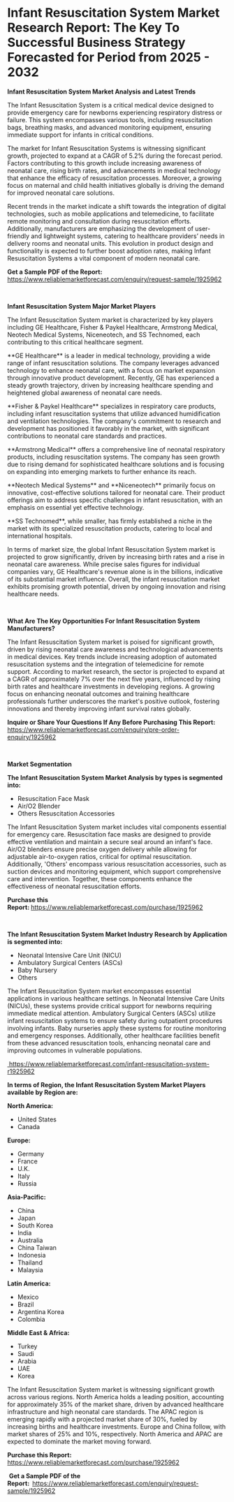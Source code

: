 <p><h1>Infant Resuscitation System Market Research Report: The Key To Successful Business Strategy Forecasted for Period from 2025 - 2032</h1></p><p><strong>Infant Resuscitation System Market Analysis and Latest Trends</strong></p>
<p><p>The Infant Resuscitation System is a critical medical device designed to provide emergency care for newborns experiencing respiratory distress or failure. This system encompasses various tools, including resuscitation bags, breathing masks, and advanced monitoring equipment, ensuring immediate support for infants in critical conditions.</p><p>The market for Infant Resuscitation Systems is witnessing significant growth, projected to expand at a CAGR of 5.2% during the forecast period. Factors contributing to this growth include increasing awareness of neonatal care, rising birth rates, and advancements in medical technology that enhance the efficacy of resuscitation processes. Moreover, a growing focus on maternal and child health initiatives globally is driving the demand for improved neonatal care solutions.</p><p>Recent trends in the market indicate a shift towards the integration of digital technologies, such as mobile applications and telemedicine, to facilitate remote monitoring and consultation during resuscitation efforts. Additionally, manufacturers are emphasizing the development of user-friendly and lightweight systems, catering to healthcare providers’ needs in delivery rooms and neonatal units. This evolution in product design and functionality is expected to further boost adoption rates, making Infant Resuscitation Systems a vital component of modern neonatal care.</p></p>
<p><strong>Get a Sample PDF of the Report:&nbsp;</strong> <a href="https://www.reliablemarketforecast.com/enquiry/request-sample/1925962?utm_campaign=1832&utm_medium=2&utm_source=Github&utm_content=ia&utm_term=13042025&utm_id=infant-resuscitation-system">https://www.reliablemarketforecast.com/enquiry/request-sample/1925962</a></p>
<p>&nbsp;</p>
<p><strong>Infant Resuscitation System Major Market Players</strong></p>
<p><p>The Infant Resuscitation System market is characterized by key players including GE Healthcare, Fisher & Paykel Healthcare, Armstrong Medical, Neotech Medical Systems, Niceneotech, and SS Technomed, each contributing to this critical healthcare segment.</p><p>**GE Healthcare** is a leader in medical technology, providing a wide range of infant resuscitation solutions. The company leverages advanced technology to enhance neonatal care, with a focus on market expansion through innovative product development. Recently, GE has experienced a steady growth trajectory, driven by increasing healthcare spending and heightened global awareness of neonatal care needs.</p><p>**Fisher & Paykel Healthcare** specializes in respiratory care products, including infant resuscitation systems that utilize advanced humidification and ventilation technologies. The company's commitment to research and development has positioned it favorably in the market, with significant contributions to neonatal care standards and practices.</p><p>**Armstrong Medical** offers a comprehensive line of neonatal respiratory products, including resuscitation systems. The company has seen growth due to rising demand for sophisticated healthcare solutions and is focusing on expanding into emerging markets to further enhance its reach.</p><p>**Neotech Medical Systems** and **Niceneotech** primarily focus on innovative, cost-effective solutions tailored for neonatal care. Their product offerings aim to address specific challenges in infant resuscitation, with an emphasis on essential yet effective technology.</p><p>**SS Technomed**, while smaller, has firmly established a niche in the market with its specialized resuscitation products, catering to local and international hospitals.</p><p>In terms of market size, the global Infant Resuscitation System market is projected to grow significantly, driven by increasing birth rates and a rise in neonatal care awareness. While precise sales figures for individual companies vary, GE Healthcare's revenue alone is in the billions, indicative of its substantial market influence. Overall, the infant resuscitation market exhibits promising growth potential, driven by ongoing innovation and rising healthcare needs.</p></p>
<p>&nbsp;</p>
<p><strong>What Are The Key Opportunities For Infant Resuscitation System Manufacturers?</strong></p>
<p><p>The Infant Resuscitation System market is poised for significant growth, driven by rising neonatal care awareness and technological advancements in medical devices. Key trends include increasing adoption of automated resuscitation systems and the integration of telemedicine for remote support. According to market research, the sector is projected to expand at a CAGR of approximately 7% over the next five years, influenced by rising birth rates and healthcare investments in developing regions. A growing focus on enhancing neonatal outcomes and training healthcare professionals further underscores the market's positive outlook, fostering innovations and thereby improving infant survival rates globally.</p></p>
<p><strong>Inquire or Share Your Questions If Any Before Purchasing This Report:</strong> <a href="https://www.reliablemarketforecast.com/enquiry/pre-order-enquiry/1925962?utm_campaign=1832&utm_medium=2&utm_source=Github&utm_content=ia&utm_term=13042025&utm_id=infant-resuscitation-system">https://www.reliablemarketforecast.com/enquiry/pre-order-enquiry/1925962</a></p>
<p>&nbsp;</p>
<p><strong>Market Segmentation</strong></p>
<p><strong>The Infant Resuscitation System Market Analysis by types is segmented into:</strong></p>
<p><ul><li>Resuscitation Face Mask</li><li>Air/O2 Blender</li><li>Others Resuscitation Accessories</li></ul></p>
<p><p>The Infant Resuscitation System market includes vital components essential for emergency care. Resuscitation face masks are designed to provide effective ventilation and maintain a secure seal around an infant's face. Air/O2 blenders ensure precise oxygen delivery while allowing for adjustable air-to-oxygen ratios, critical for optimal resuscitation. Additionally, 'Others' encompass various resuscitation accessories, such as suction devices and monitoring equipment, which support comprehensive care and intervention. Together, these components enhance the effectiveness of neonatal resuscitation efforts.</p></p>
<p><strong>Purchase this Report:&nbsp;</strong><a href="https://www.reliablemarketforecast.com/purchase/1925962?utm_campaign=1832&utm_medium=2&utm_source=Github&utm_content=ia&utm_term=13042025&utm_id=infant-resuscitation-system">https://www.reliablemarketforecast.com/purchase/1925962</a></p>
<p>&nbsp;</p>
<p><strong>The Infant Resuscitation System Market Industry Research by Application is segmented into:</strong></p>
<p><ul><li>Neonatal Intensive Care Unit (NICU)</li><li>Ambulatory Surgical Centers (ASCs)</li><li>Baby Nursery</li><li>Others</li></ul></p>
<p><p>The Infant Resuscitation System market encompasses essential applications in various healthcare settings. In Neonatal Intensive Care Units (NICUs), these systems provide critical support for newborns requiring immediate medical attention. Ambulatory Surgical Centers (ASCs) utilize infant resuscitation systems to ensure safety during outpatient procedures involving infants. Baby nurseries apply these systems for routine monitoring and emergency responses. Additionally, other healthcare facilities benefit from these advanced resuscitation tools, enhancing neonatal care and improving outcomes in vulnerable populations.</p></p>
<p><a href="https://www.reliablemarketforecast.com/infant-resuscitation-system-r1925962?utm_campaign=1832&utm_medium=2&utm_source=Github&utm_content=ia&utm_term=13042025&utm_id=infant-resuscitation-system">&nbsp;https://www.reliablemarketforecast.com/infant-resuscitation-system-r1925962</a></p>
<p><strong>In terms of Region, the Infant Resuscitation System Market Players available by Region are:</strong></p>
<p>
    <p> <strong> North America: </strong>
        <ul>
            <li>United States</li>
            <li>Canada</li>
        </ul>
        </p> 
    <p> <strong> Europe: </strong>
        <ul>
            <li>Germany</li>
            <li>France</li>
            <li>U.K.</li>
            <li>Italy</li>
            <li>Russia</li>
        </ul>
        </p> 
    <p> <strong> Asia-Pacific: </strong>
        <ul>
            <li>China</li>
            <li>Japan</li>
            <li>South Korea</li>
            <li>India</li>
            <li>Australia</li>
            <li>China Taiwan</li>
            <li>Indonesia</li>
            <li>Thailand</li>
            <li>Malaysia</li>
        </ul>
        </p> 
    <p> <strong> Latin America: </strong>
        <ul>
            <li>Mexico</li>
            <li>Brazil</li>
            <li>Argentina Korea</li>
            <li>Colombia</li>
        </ul>
        </p> 
    <p> <strong> Middle East & Africa: </strong>
        <ul>
            <li>Turkey</li>
            <li>Saudi</li>
            <li>Arabia</li>
            <li>UAE</li>
            <li>Korea</li>
        </ul>
    </p>
    </p>
<p><p>The Infant Resuscitation System market is witnessing significant growth across various regions. North America holds a leading position, accounting for approximately 35% of the market share, driven by advanced healthcare infrastructure and high neonatal care standards. The APAC region is emerging rapidly with a projected market share of 30%, fueled by increasing births and healthcare investments. Europe and China follow, with market shares of 25% and 10%, respectively. North America and APAC are expected to dominate the market moving forward.</p></p>
<p><strong>Purchase this Report: </strong><a href="https://www.reliablemarketforecast.com/purchase/1925962?utm_campaign=1832&utm_medium=2&utm_source=Github&utm_content=ia&utm_term=13042025&utm_id=infant-resuscitation-system">https://www.reliablemarketforecast.com/purchase/1925962</a></p>
<p>&nbsp;<strong>Get a Sample PDF of the Report:&nbsp;&nbsp;</strong><a href="https://www.reliablemarketforecast.com/enquiry/request-sample/1925962?utm_campaign=1832&utm_medium=2&utm_source=Github&utm_content=ia&utm_term=13042025&utm_id=infant-resuscitation-system">https://www.reliablemarketforecast.com/enquiry/request-sample/1925962</a></p>
<p><strong></strong></p>
<p><p></p><p></p><p></p></p>
